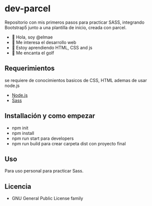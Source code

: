 # dev-parcel

Repositorio con mis primeros pasos para practicar SASS, integrando Bootstrap5 junto a una plantilla de inicio, creada con parcel.

- 👋 Hola, soy @elmae
- 👀 Me interesa el desarrollo web
- 🌱 Estoy aprendiendo HTML, CSS and js
- 💞️ Me encanta el golf

## Requerimientos

se requiere de conocimientos basicos de CSS, HTML ademas de usar node.js

- [Node.js](https://nodejs.org/)
- [Sass](https://sass-lang.com/)

## Installación y como empezar

- npm init
- npm install
- npm run start para developers
- npm run build para crear carpeta dist con proyecto final

## Uso

Para uso personal para practicar Sass.

## Licencia

- GNU General Public License family
